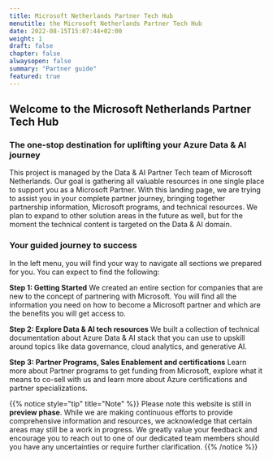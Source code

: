```yaml
---
title: Microsoft Netherlands Partner Tech Hub
menutitle: the Microsoft Netherlands Partner Tech Hub
date: 2022-08-15T15:07:44+02:00
weight: 1
draft: false
chapter: false
alwaysopen: false
summary: "Partner guide"
featured: true
---
```


## Welcome to the Microsoft Netherlands Partner Tech Hub

### The one-stop destination for uplifting your Azure Data & AI journey

This project is managed by the Data & AI Partner Tech team of Microsoft Netherlands. Our goal is gathering all valuable resources in one single place to support you as a Microsoft Partner. With this landing page, we are trying to assist you in your complete partner journey, bringing together partnership information, Microsoft programs, and technical resources. We plan to expand to other solution areas in the future as well, but for the moment the technical content is targeted on the Data & AI domain.

### Your guided journey to success

In the left menu, you will find your way to navigate all sections we prepared for you. You can expect to find the following:

**Step 1: Getting Started**
We created an entire section for companies that are new to the concept of partnering with Microsoft. You will find all the information you need on how to become a Microsoft partner and which are the benefits you will get access to. 

**Step 2: Explore Data & AI tech resources**
We built a collection of technical documentation about Azure Data & AI stack that you can use to upskill around topics like data governance, cloud analytics, and generative AI.

**Step 3: Partner Programs, Sales Enablement and certifications**
Learn more about Partner programs to get funding from  Microsoft, explore what it means to co-sell with us and learn more about Azure certifications and partner specializations.

{{% notice style="tip" title="Note" %}}
Please note this website is still in **preview phase**. While we are making continuous efforts to provide comprehensive information and resources, we acknowledge that certain areas may still be a work in progress.
We greatly value your feedback and encourage you to reach out to one of our dedicated team members should you have any uncertainties or require further clarification.
{{% /notice %}}